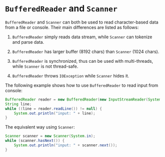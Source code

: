 # `BufferedReader` and `Scanner`

`BufferedReader` and `Scanner` can both be used to read character-based data from a file or console. Their main differences are listed as follows:

1. `BufferedReader` simply reads data stream, while `Scanner` can tokenize and parse data.

2. `BufferedReader` has larger buffer (8192 chars) than `Scanner` (1024 chars).

3. `BufferedReader` is synchronized, thus can be used with multi-threads, while `Scanner` is not thread-safe.

4. `BufferedReader` throws `IOException` while `Scanner` hides it.

The following example shows how to use `BufferedReader` to read input from console:

```java
BufferedReader reader = new BufferedReader(new InputStreamReader(System.in));
String line;
while ((line = reader.readLine()) != null) {
    System.out.println("input: " + line);
}
```

The equivalent way using `Scanner`:

```java
Scanner scanner = new Scanner(System.in);
while (scanner.hasNext()) {
    System.out.println("input: " + scanner.next());
}
```

